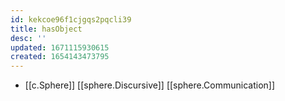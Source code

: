 ```yaml
---
id: kekcoe96f1cjgqs2pqcli39
title: hasObject
desc: ''
updated: 1671115930615
created: 1654143473795
---
```



- [[c.Sphere]] [[sphere.Discursive]] [[sphere.Communication]]
